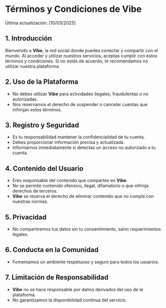 # **Términos y Condiciones de Vibe**

Última actualización: [10/03/2025]

## **1. Introducción**
Bienvenido a **Vibe**, la red social donde puedes conectar y compartir con el mundo. Al acceder y utilizar nuestros servicios, aceptas cumplir con estos términos y condiciones. Si no estás de acuerdo, te recomendamos no utilizar nuestra plataforma.

## **2. Uso de la Plataforma**
- No debes utilizar **Vibe** para actividades ilegales, fraudulentas o no autorizadas.
- Nos reservamos el derecho de suspender o cancelar cuentas que infrinjan estos términos.

## **3. Registro y Seguridad**
- Es tu responsabilidad mantener la confidencialidad de tu cuenta.
- Debes proporcionar información precisa y actualizada.
- Informarnos inmediatamente si detectas un acceso no autorizado a tu cuenta.

## **4. Contenido del Usuario**
- Eres responsable del contenido que compartes en **Vibe**.
- No se permite contenido ofensivo, ilegal, difamatorio o que infrinja derechos de terceros.
- **Vibe** se reserva el derecho de eliminar contenido que no cumpla con nuestras normas.

## **5. Privacidad**
- No compartiremos tus datos sin tu consentimiento, salvo requerimientos legales.

## **6. Conducta en la Comunidad**
- Fomentamos un ambiente respetuoso y seguro para todos los usuarios.

## **7. Limitación de Responsabilidad**
- **Vibe** no se hace responsable por daños derivados del uso de la plataforma.
- No garantizamos la disponibilidad continua del servicio.
